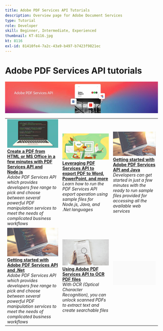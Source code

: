 ```yaml
---
title: Adobe PDF Services API Tutorials
description: Overview page for Adobe Document Services
type: Tutorial
role: Developer
skill: Beginner, Intermediate, Experienced
thumbnail: KT-8116.jpg
kt: 8116
exl-id: 81410fe4-7a2c-43a9-b497-b7423f9821ec
---
```

# Adobe PDF Services API tutorials

![PDF Services API Banner](../assets/PDFServicesAPIHero.jpg)

<table style="table-layout:fixed">
<tr>
 <td>
   <a href="createpdffromhtml.md">
      <img alt="Create a PDF from HTML or MS Office in a few minutes with PDF Services API and Node.js" src="assets/PDFServices_GettingStartedNode_thumb.jpg" />
   </a>
    <div>
   <a href="createpdffromhtml.md"><strong>Create a PDF from HTML or MS Office in a few minutes with PDF Services API and Node.js</strong></a>
    </div>
    <em>Adobe PDF Services API which provides developers free range to pick and choose between several powerful PDF manipulation services to meet the needs of complicated business workflows</em>
    <br>
  </td>
  <td>
   <a href="exportpdf.md">
      <img alt="Leveraging PDF Services API to export PDF to Word, PowerPoint, and more" src="assets/PDFServices_ExportPDF_thumb.jpg" />
   </a>
    <div>
   <a href="exportpdf.md"><strong>Leveraging PDF Services API to export PDF to Word, PowerPoint, and more</strong></a>
    </div>
    <em>Learn how to run the PDF Services API export operation using sample files for Node.js, Java, and .Net languages</em>
    <br>
  </td>
  <td>
   <a href="gettingstartedjava.md">
      <img alt="Getting started with Adobe PDF Services API and Java" src="assets/PDFServices_GettingStartedJAVA_thumb.jpg" />
   </a>
    <div>
   <a href="gettingstartedjava.md"><strong>Getting started with Adobe PDF Services API and Java</strong></a>
    </div>
    <em>Developers can get started in just a few minutes with the ready to run sample files provided for accessing all the available web services</em>
    <br>
  </td>
</tr>
<tr>
 <td>
   <a href="gettingstartednet.md">
      <img alt="Getting started with Adobe PDF Services API and .Net" src="assets/PDFServices_GettingStartedNET_thumb.jpg" />
   </a>
    <div>
   <a href="gettingstartednet.md"><strong>Getting started with Adobe PDF Services API and .Net</strong></a>
    </div>
    <em>Adobe PDF Services API which provides developers free range to pick and choose between several powerful PDF manipulation services to meet the needs of complicated business workflows</em>
    <br>
  </td>
  <td>
   <a href="ocr.md">
      <img alt="Using Adobe PDF Services API to OCR PDF files" src="assets/PDFServices_OCR_Thumb.jpg" />
   </a>
    <div>
   <a href="ocr.md"><strong>Using Adobe PDF Services API to OCR PDF files</strong></a>
    </div>
    <em>With OCR (Optical Character Recognition), you can unlock scanned PDFs to extract text and create searchable files</em>
    <br>
  </td>
  <td>
    <img alt="Spacer" src="../assets/GrayBanner_Placeholder.png" />
    <div>
    <br>
  </td>
</tr>
</table>
